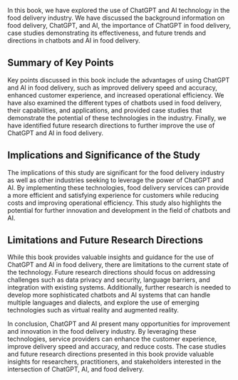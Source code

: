 

In this book, we have explored the use of ChatGPT and AI technology in the food delivery industry. We have discussed the background information on food delivery, ChatGPT, and AI, the importance of ChatGPT in food delivery, case studies demonstrating its effectiveness, and future trends and directions in chatbots and AI in food delivery.

Summary of Key Points
---------------------

Key points discussed in this book include the advantages of using ChatGPT and AI in food delivery, such as improved delivery speed and accuracy, enhanced customer experience, and increased operational efficiency. We have also examined the different types of chatbots used in food delivery, their capabilities, and applications, and provided case studies that demonstrate the potential of these technologies in the industry. Finally, we have identified future research directions to further improve the use of ChatGPT and AI in food delivery.

Implications and Significance of the Study
------------------------------------------

The implications of this study are significant for the food delivery industry as well as other industries seeking to leverage the power of ChatGPT and AI. By implementing these technologies, food delivery services can provide a more efficient and satisfying experience for customers while reducing costs and improving operational efficiency. This study also highlights the potential for further innovation and development in the field of chatbots and AI.

Limitations and Future Research Directions
------------------------------------------

While this book provides valuable insights and guidance for the use of ChatGPT and AI in food delivery, there are limitations to the current state of the technology. Future research directions should focus on addressing challenges such as data privacy and security, language barriers, and integration with existing systems. Additionally, further research is needed to develop more sophisticated chatbots and AI systems that can handle multiple languages and dialects, and explore the use of emerging technologies such as virtual reality and augmented reality.

In conclusion, ChatGPT and AI present many opportunities for improvement and innovation in the food delivery industry. By leveraging these technologies, service providers can enhance the customer experience, improve delivery speed and accuracy, and reduce costs. The case studies and future research directions presented in this book provide valuable insights for researchers, practitioners, and stakeholders interested in the intersection of ChatGPT, AI, and food delivery.


